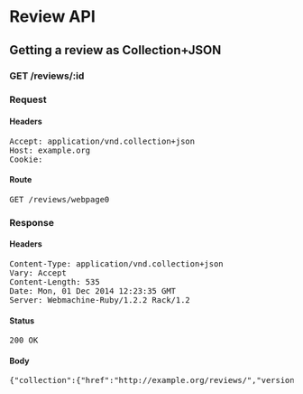 # Review API

## Getting a review as Collection+JSON

### GET /reviews/:id
### Request

#### Headers

<pre>Accept: application/vnd.collection+json
Host: example.org
Cookie: </pre>

#### Route

<pre>GET /reviews/webpage0</pre>

### Response

#### Headers

<pre>Content-Type: application/vnd.collection+json
Vary: Accept
Content-Length: 535
Date: Mon, 01 Dec 2014 12:23:35 GMT
Server: Webmachine-Ruby/1.2.2 Rack/1.2</pre>

#### Status

<pre>200 OK</pre>

#### Body

<pre>{"collection":{"href":"http://example.org/reviews/","version":"1.0","items":[{"href":"http://example.org/reviews/webpage0","data":[{"name":"name","value":"Stanley Wong","prompt":"Title"},{"name":"creator","value":"Christopher Adams","prompt":"Creator"},{"name":"license","value":"https://creativecommons.org/licenses/by/2.0/","prompt":"License"},{"name":"date","value":"2014-09-01T10:37:27+00:00","prompt":"Date"}],"links":[{"href":"https://www.flickr.com/photos/christopheradams/3174263710/","rel":"full","prompt":"Web Page URL"}]}]}}</pre>
